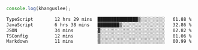 ```js
console.log(khanguslee);
```

<!--START_SECTION:waka-->

```txt
TypeScript        12 hrs 29 mins  ███████████████▒░░░░░░░░░   61.88 %
JavaScript        6 hrs 38 mins   ████████▒░░░░░░░░░░░░░░░░   32.86 %
JSON              34 mins         ▓░░░░░░░░░░░░░░░░░░░░░░░░   02.82 %
TSConfig          12 mins         ▒░░░░░░░░░░░░░░░░░░░░░░░░   01.06 %
Markdown          11 mins         ▒░░░░░░░░░░░░░░░░░░░░░░░░   00.99 %
```

<!--END_SECTION:waka-->

<!--
**khanguslee/khanguslee** is a ✨ _special_ ✨ repository because its `README.md` (this file) appears on your GitHub profile.

Here are some ideas to get you started:

- 🔭 I’m currently working on ...
- 🌱 I’m currently learning ...
- 👯 I’m looking to collaborate on ...
- 🤔 I’m looking for help with ...
- 💬 Ask me about ...
- 📫 How to reach me: ...
- 😄 Pronouns: ...
- ⚡ Fun fact: ...
-->
